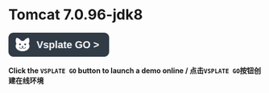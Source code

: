 # Tomcat 7.0.96-jdk8

<a href="https://www.vsplate.com/?docker-compose=https://github.com/vsplate/dcenvs/tomcat/7.0.96-jdk8"><img alt="VSPLATE GO" src="https://raw.githubusercontent.com/vsplate/images/master/vsgo_btn.png" width="200px"></a>

**Click the `VSPLATE GO` button to launch a demo online / 点击`VSPLATE GO`按钮创建在线环境**
